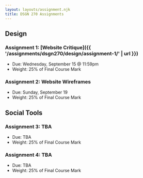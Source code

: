 ```yaml
---
layout: layouts/assignment.njk
title: DSGN 270 Assignments
---
```


## Design
### Assignment 1: [Website Critique]({{ '/assignments/dsgn270/design/assignment-1/' | url }})
- Due: Wednesday, September 15 @ 11:59pm
- Weight: 25% of Final Course Mark

### Assignment 2: Website Wireframes
- Due: Sunday, September 19
- Weight: 25% of Final Course Mark

## Social Tools
### Assignment 3: TBA
- Due: TBA
- Weight: 25% of Final Course Mark

### Assignment 4: TBA
- Due: TBA
- Weight: 25% of Final Course Mark
